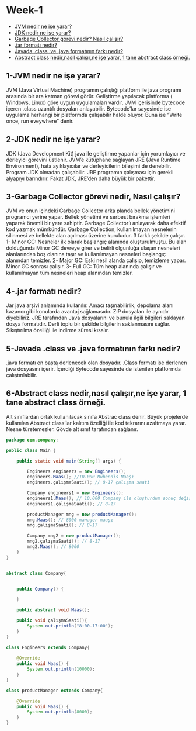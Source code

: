 # Week-1
- [JVM nedir ne işe yarar?](#1-jvm-nedir-ne-işe-yarar)
- [JDK nedir ne işe yarar?](#2-jdk-nedir-ne-işe-yarar)
- [Garbage Collector görevi nedir? Nasıl çalışır?](#3-garbage-collector-görevi-nedir-nasıl-çalışır)
- [.jar formatı nedir?](#4-jar-formatı-nedir)
- [Javada .class .ve .java formatının farkı nedir?](#5-javada-class-ve-java-formatının-farkı-nedir)
- [Abstract class nedir,nasıl çalışır,ne işe yarar, 1 tane abstract class örneği.](#6-abstract-class-nedirnasıl-çalışırne-işe-yarar-1-tane-abstract-class-örneği)


## 1-JVM nedir ne işe yarar?
JVM (Java Virtual Machine) programın çalıştığı platform ile java programı arasında bir ara katman görevi görür. Geliştirme yapılacak platforma ( Windows, Linux) göre uygun uygulamaları vardır. JVM  içerisinde bytecode içeren .class uzantılı dosyaları anlayabilir. Bytecode’lar sayesinde ise uygulama herhangi bir platformda çalışabilir halde oluyor. Buna ise “Write once, run eveywhere” denir.



## 2-JDK nedir ne işe yarar? 
JDK (Java Development Kit) java ile geliştirme yapanlar için yorumlayıcı ve derleyici görevini üstlenir. 
JVM’e kütüphane sağlayan JRE (Java Runtime Environment), hata ayıklayıcılar ve  derleyicilerin bileşimi de denebilir. Program JDK olmadan çalışabilir. JRE programın çalışması için gerekli alyapıyı barındırır. Fakat JDK, JRE’den daha büyük bir pakettir.


## 3-Garbage Collector görevi nedir, Nasıl çalışır?
JVM ve onun içindeki Garbage Collector arka planda bellek yönetimini programcı yerine yapar. Bellek yönetimi ve serbest bırakma işlemleri yaparak önemli bir yere sahiptir. Garbage Collector’ı anlayarak daha efektif kod yazmak mümkündür.
Garbage Collection, kullanılmayan nesnelerin silinmesi ve bellekte alan açılması üzerine kuruludur. 3 farklı şekilde çalışır. 
1-	Minor GC: Nesneler ilk olarak başlangıç alanında oluşturulmuştu. Bu alan dolduğunda Minor GC devreye girer ve belirli olgunluğa ulaşan nesneleri alanlarından boş olanına taşır ve kullanılmayan nesneleri başlangıç alanından temizler.
2-	Major GC: Eski nesil alanda çalışıp, temizleme yapar. Minor GC sonrası çalışır.
3-	Full GC: Tüm heap alanında çalışır ve kullanılmayan tüm nesneleri heap alanından temizler.



## 4-.jar formatı nedir?
Jar java arşivi anlamında kullanılır. Amacı taşınabilirlik, depolama alanı kazancı gibi konularda avantaj sağlamasıdır. ZIP dosyaları ile aynıdır diyebiliriz. JRE tarafından Java dosyalarını ve bunula ilgili bilgileri saklayan dosya formatıdır.
Derli toplu bir şekilde bilgilerin saklanmasını sağlar. Sıkıştırılma özelliği ile indirme süresi kısalır.


## 5-Javada .class ve .java formatının farkı nedir?
.java formatı en başta derlenecek olan dosyadır. .Class formatı ise derlenen java dosyasını içerir. İçerdiği Bytecode sayesinde de istenilen platformda çalıştırılabilir.



## 6-Abstract class nedir,nasıl çalışır,ne işe yarar, 1 tane abstract class örneği.
Alt sınıflardan ortak kullanılacak sınıfa Abstrac class denir. Büyük projelerde kullanılan Abstract class’lar kalıtım özelliği ile kod tekrarını azaltmaya yarar. Nesne türetemezler. Gövde alt sınıf tarafından sağlanır.



```java
package com.company;

public class Main {

    public static void main(String[] args) {

        Engineers engineers = new Engineers();
        engineers.Maas(); //10.000 Mühendis Maaşı 
        engineers.çalışmaSaati(); // 8-17 çalışma saati

        Company engineers1 = new Engineers(); 
        engineers1.Maas(); // 10.000 Company ile oluşturdum sonuç değişmedi.
        engineers1.çalışmaSaati(); // 8-17

        productManager mng = new productManager();
        mng.Maas(); // 8000 manager maaşı
        mng.çalışmaSaati(); // 8-17

        Company mng2 = new productManager();
        mng2.çalışmaSaati(); // 8-17
        mng2.Maas(); // 8000
    }
}


abstract class Company{


    public Company() {

    }

    public abstract void Maas();

    public void çalışmaSaati(){
        System.out.println("8:00-17:00");
    }
}

class Engineers extends Company{
    
    @Override
    public void Maas() {
        System.out.println(10000);
    }
}

class productManager extends Company{

    @Override
    public void Maas() {
        System.out.println(8000);
    }
}

```